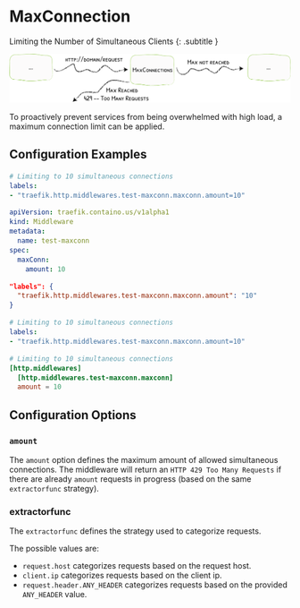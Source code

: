 # MaxConnection

Limiting the Number of Simultaneous Clients
{: .subtitle }

![MaxConnection](../assets/img/middleware/maxconnection.png)

To proactively prevent services from being overwhelmed with high load, a maximum connection limit can be applied.

## Configuration Examples

```yaml tab="Docker"
# Limiting to 10 simultaneous connections
labels:
- "traefik.http.middlewares.test-maxconn.maxconn.amount=10"
```

```yaml tab="Kubernetes"
apiVersion: traefik.containo.us/v1alpha1
kind: Middleware
metadata:
  name: test-maxconn
spec:
  maxConn:
    amount: 10
```

```json tab="Marathon"
"labels": {
  "traefik.http.middlewares.test-maxconn.maxconn.amount": "10"
}
```

```yaml tab="Rancher"
# Limiting to 10 simultaneous connections
labels:
- "traefik.http.middlewares.test-maxconn.maxconn.amount=10"
```

```toml tab="File"
# Limiting to 10 simultaneous connections
[http.middlewares]
  [http.middlewares.test-maxconn.maxconn]
  amount = 10 
```

## Configuration Options

### `amount`

The `amount` option defines the maximum amount of allowed simultaneous connections.
The middleware will return an `HTTP 429 Too Many Requests` if there are already `amount` requests in progress (based on the same `extractorfunc` strategy).

### extractorfunc

The `extractorfunc` defines the strategy used to categorize requests.

The possible values are:

- `request.host` categorizes requests based on the request host.
- `client.ip` categorizes requests based on the client ip.
- `request.header.ANY_HEADER` categorizes requests based on the provided `ANY_HEADER` value.
